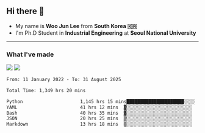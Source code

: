 ## Hi there 👋

- My name is **Woo Jun Lee** from **South Korea 🇰🇷**
- I'm Ph.D Student in **Industrial Engineering** at **Seoul National University**

---

### What I've made

<a href="https://share.streamlit.io/tomtom1103/kuiai_hackathon_2022/main/JL_app.py"><img src="https://img.shields.io/badge/Journey Lee-161B22?style=for-the-badge&logo=streamlit&logoColor=FF4B4B"/></a> <a href="https://jeon-100.github.io/Dangzang/"><img src="https://img.shields.io/badge/당신을 위한 장학금, 당장!-161B22?style=for-the-badge&logo=react&logoColor=#61DAFB"/></a>

<!--START_SECTION:waka-->

```txt
From: 11 January 2022 - To: 31 August 2025

Total Time: 1,349 hrs 20 mins

Python                     1,145 hrs 15 mins█████████████████████░░░░   84.31 %
YAML                       41 hrs 12 mins  ▓░░░░░░░░░░░░░░░░░░░░░░░░   03.03 %
Bash                       40 hrs 35 mins  ▓░░░░░░░░░░░░░░░░░░░░░░░░   02.99 %
JSON                       20 hrs 25 mins  ▒░░░░░░░░░░░░░░░░░░░░░░░░   01.50 %
Markdown                   13 hrs 18 mins  ▒░░░░░░░░░░░░░░░░░░░░░░░░   00.98 %
```

<!--END_SECTION:waka-->
